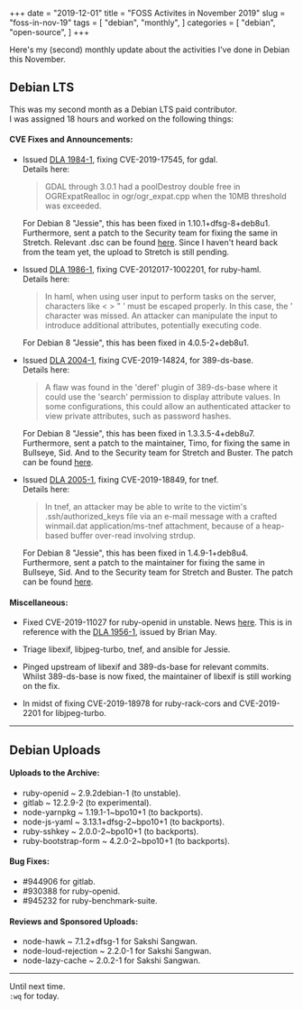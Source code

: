 +++
date = "2019-12-01"
title = "FOSS Activites in November 2019"
slug = "foss-in-nov-19"
tags = [
    "debian",
    "monthly",
]
categories = [
    "debian",
    "open-source",
]
+++

Here's my (second) monthly update about the activities I've done in Debian this November.

## Debian LTS

This was my second month as a Debian LTS paid contributor.  
I was assigned 18 hours and worked on the following things:  

#### CVE Fixes and Announcements:

- Issued [DLA 1984-1](https://lists.debian.org/debian-lts-announce/2019/11/msg00005.html), fixing CVE-2019-17545, for gdal.  
  Details here:
  >  GDAL through 3.0.1 had a poolDestroy double free in OGRExpatRealloc in ogr/ogr_expat.cpp when the 10MB threshold was exceeded.  

  For Debian 8 "Jessie", this has been fixed in 1.10.1+dfsg-8+deb8u1.  
  Furthermore, sent a patch to the Security team for fixing the same in Stretch. Relevant .dsc can be found [here](https://mentors.debian.net/debian/pool/main/g/gdal/gdal_2.1.2+dfsg-5+deb9u1.dsc). Since I haven't heard back from the team yet, the upload to Stretch is still pending.  

- Issued [DLA 1986-1](https://lists.debian.org/debian-lts-announce/2019/11/msg00007.html), fixing CVE-2012017-1002201, for ruby-haml.  
  Details here:
  > In haml, when using user input to perform tasks on the server, characters like < > " ' must be escaped properly. In this case, the ' character was missed. An attacker can manipulate the input to introduce additional attributes, potentially executing code.  

  For Debian 8 "Jessie", this has been fixed in 4.0.5-2+deb8u1.  

- Issued [DLA 2004-1](https://lists.debian.org/debian-lts-announce/2019/11/msg00036.html), fixing CVE-2019-14824, for 389-ds-base.  
  Details here:
  > A flaw was found in the 'deref' plugin of 389-ds-base where it could use the 'search' permission to display attribute values. In some configurations, this could allow an authenticated attacker to view private attributes, such as password hashes.  

  For Debian 8 "Jessie", this has been fixed in 1.3.3.5-4+deb8u7.  
  Furthermore, sent a patch to the maintainer, Timo, for fixing the same in Bullseye, Sid. And to the Security team for Stretch and Buster. The patch can be found [here](https://bugs.debian.org/cgi-bin/bugreport.cgi?bug=944150#10).  

- Issued [DLA 2005-1](https://lists.debian.org/debian-lts-announce/2019/11/msg00035.html), fixing CVE-2019-18849, for tnef.  
  Details here:
  > In tnef, an attacker may be able to write to the victim's .ssh/authorized_keys file via an e-mail message with a crafted winmail.dat application/ms-tnef attachment, because of a heap-based buffer over-read involving strdup.  

  For Debian 8 "Jessie", this has been fixed in 1.4.9-1+deb8u4.  
  Furthermore, sent a patch to the maintainer for fixing the same in Bullseye, Sid. And to the Security team for Stretch and Buster. The patch can be found [here](https://bugs.debian.org/cgi-bin/bugreport.cgi?bug=944851#12).  

#### Miscellaneous:

- Fixed CVE-2019-11027 for ruby-openid in unstable. News [here](https://tracker.debian.org/news/1078349/accepted-ruby-openid-292debian-1-source-into-unstable/). This is in reference with the [DLA 1956-1](https://lists.debian.org/debian-lts-announce/2019/10/msg00014.html), issued by Brian May.  

- Triage libexif, libjpeg-turbo, tnef, and ansible for Jessie.  

- Pinged upstream of libexif and 389-ds-base for relevant commits. Whilst 389-ds-base is now fixed, the maintainer of libexif is still working on the fix.  

- In midst of fixing CVE-2019-18978 for ruby-rack-cors and CVE-2019-2201 for libjpeg-turbo.  

---

## Debian Uploads

#### Uploads to the Archive:

- ruby-openid ~ 2.9.2debian-1 (to unstable).  
- gitlab ~ 12.2.9-2 (to experimental).  
- node-yarnpkg ~ 1.19.1-1~bpo10+1 (to backports).  
- node-js-yaml ~ 3.13.1+dfsg-2~bpo10+1 (to backports).  
- ruby-sshkey ~ 2.0.0-2~bpo10+1 (to backports).  
- ruby-bootstrap-form ~ 4.2.0-2~bpo10+1 (to backports).  

#### Bug Fixes:

- #944906 for gitlab.  
- #930388 for ruby-openid.  
- #945232 for ruby-benchmark-suite.  

#### Reviews and Sponsored Uploads:

- node-hawk ~ 7.1.2+dfsg-1 for Sakshi Sangwan.  
- node-loud-rejection ~ 2.2.0-1 for Sakshi Sangwan.  
- node-lazy-cache ~ 2.0.2-1 for Sakshi Sangwan.  

---

Until next time.  
`:wq` for today.
